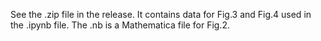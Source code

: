 See the .zip file in the release. It contains data for Fig.3 and Fig.4 used in the .ipynb file.
The .nb is a Mathematica file for Fig.2.
